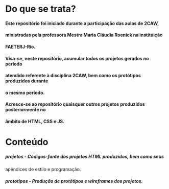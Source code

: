 # Do que se trata?

#### Este repositório foi iniciado durante a participação das aulas de 2CAW,
#### ministradas pela professora Mestra Maria Cláudia Roenick na instituição
#### FAETERJ-Rio.

#### Visa-se, neste repositório, acumular todos os projetos gerados no período
#### atendido referente à disciplina 2CAW, bem como os protótipos produzidos durante
#### o mesmo período.

#### Acresce-se ao repositório quaisquer outros projetos produzidos posteriormente no
#### âmbito de HTML, CSS e JS.

# Conteúdo

##### projetos - Códigos-fonte dos projetos HTML produzidos, bem como seus
apêndices de estilo e programação.

##### prototipos - Produção de protótipos e wireframes dos projetos.
